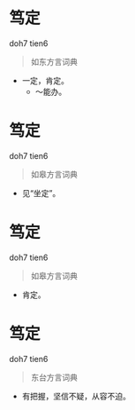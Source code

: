 # 笃定
doh7 tien6
> 如东方言词典
- 一定，肯定。
  - ～能办。

# 笃定
doh7 tien6
> 如皋方言词典
- 见“坐定”。

# 笃定
doh7 tien6
> 如皋方言词典
- 肯定。

# 笃定
doh7 tien6
> 东台方言词典
- 有把握，坚信不疑，从容不迫。
